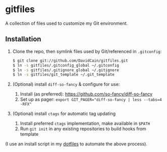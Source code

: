 gitfiles
========

A collection of files used to customize my Git environment.

## Installation

1. Clone the repo, then symlink files used by Git/referenced in `.gitconfig`:

   ```sh
   $ git clone git://github.com/DavidCain/gitfiles.git
   $ ln -s gitfiles/.gitconfig_global ~/.gitconfig
   $ ln -s gitfiles/.gitignore_global ~/.gitignore
   $ ln -s gitfiles/git_template ~/.git_template
   ```

2. (Optional) install `diff-so-fancy` & configure for use:
    1. Install (as preferred): https://github.com/so-fancy/diff-so-fancy
    2. Set up as pager: `export GIT_PAGER="diff-so-fancy | less --tabs=4 -RFX"`
3. (Optional) install `ctags` for automatic tag updating
    1. Install preferred `ctags` implementation, make available in `$PATH`
    1. Run `git init` in any existing repositories to build hooks from template


(I use an install script in my [dotfiles][dotfiles] to automate the above process).

[dotfiles]: https://github.com/DavidCain/dotfiles
